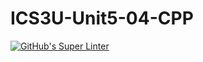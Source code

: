 # ICS3U-Unit5-04-CPP

[![GitHub's Super Linter](https://github.com/Michael-Zagon/ICS3U-Unit5-04-CPP/workflows/GitHub's%20Super%20Linter/badge.svg)](https://github.com/Michael-Zagon/ICS3U-Unit5-04-CPP/actions)
